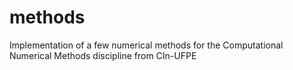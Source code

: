 # methods
Implementation of a few numerical methods for the Computational Numerical Methods discipline from CIn-UFPE
